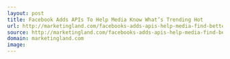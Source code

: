 ```yaml
---
layout: post
title: Facebook Adds APIs To Help Media Know What’s Trending Hot
url: http://marketingland.com/facebooks-adds-apis-help-media-find-better-stories-82310
source: http://marketingland.com/facebooks-adds-apis-help-media-find-better-stories-82310
domain: marketingland.com
image: 
---
```


